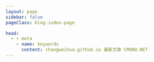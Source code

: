 ```yaml
---
layout: page
sidebar: false
pageClass: blog-index-page

head:
  - - meta
    - name: keywords
      content: changweihua.github.io 最新文章 CMONO.NET
---
```

<a-spin :spinning="spinning" size="large" :delay="delayTime">
  <div class="flex p-6 justify-center items-center">
    <ListView :categories="categories" />
  </div>
</a-spin>

<script setup lang="ts">
import { onMounted, ref } from "vue";
import { delay } from "lodash-es";
import ListView from '@/components/ListView.vue';

const spinning = ref<boolean>(true);
const delayTime = 200;

let categories: ref<Array<{
    title: string;
    link: string;
    decription?: string;
    icon: string;
    poster?: string
    posterAlt?: string
  }>> = ref([]);


onMounted(() => {
  fetch(`/jsons/lastest_blogs.json`)
    .then((res) => res.json())
    .then((json) => {
      categories.value = json.map((c) => {
        return {
          title: c["blogName"],
          link: c["filePath"],
          description: c["blogDescription"],
          poster: c["blogPoster"],
          // icon: "VueJS",
        };
      });
    }).finally(() => {
      delay(() => {
        spinning.value = false;
      }, 1500)
    });
});


</script>

<!-- ---
layout: doc
sidebar: false
---

# 项目进度 #

<hr />

::: timeline 2023-06-20
- **打印机**
:::

::: timeline 2023-06-12
:tada: 开始试运行 :tada:
:::

::: timeline 2023-06-09
:tada: 项目重新起航 :tada:
::: -->
